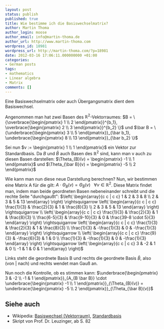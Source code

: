 ```yaml
---
layout: post
status: publish
published: true
title: Wie bestimme ich die Basiswechselmatrix?
author: Martin Thoma
author_login: moose
author_email: info@martin-thoma.de
author_url: http://www.martin-thoma.com
wordpress_id: 18981
wordpress_url: http://martin-thoma.com/?p=18981
date: 2012-03-16 17:06:11.000000000 +01:00
categories:
- German posts
tags:
- mathematics
- Linear algebra
- Matrix
comments: []
---
```

Eine Basiswechselmatrix oder auch &Uuml;bergangsmatrix dient dem Basiswechsel.

Angenommen man hat zwei Basen des $\mathbb{R}^2$-Vektorraumes:
$B = \{\overbrace{\begin{pmatrix} 1 \\ 2 \end{pmatrix}}^{b_1}, \overbrace{\begin{pmatrix} 2 \\ 3 \end{pmatrix}}^{b_2} \}$ und 
$\bar B = \{\underbrace{\begin{pmatrix} 3 \\ 5 \end{pmatrix}}_{\bar b_1}, \underbrace{\begin{pmatrix} 8 \\ 13 \end{pmatrix}}_{\bar b_2} \}$

Sei nun $v := \begin{pmatrix} 1 \\ 1 \end{pmatrix}$ ein Vektor zur Standardbasis.
Da $B$ und $\bar B$ auch Basen des $\mathbb{R}^2$ sind, kann man v auch zu diesen Basen darstellen:
$\Theta_{B}(v) = \begin{pmatrix} -1 \\ 1 \end{pmatrix}$ und 
$\Theta_{\bar B}(v) = \begin{pmatrix} -5 \\ 2 \end{pmatrix}$

Wie kann man nun diese neue Darstellung berechnen?
Nun, wir bestimmen eine Matrix A f&uuml;r die gilt:
$A \cdot \Theta_B(v) = \Theta_{\bar B}(v) ~~~ \forall v \in \mathbb{R}^2$. Diese Matrix findet man, indem man beide geordneten Basen nebeneinander schreibt und die rechte Seite "durchgau&szlig;t":
$\left( \begin{array}{c c | c c} 
  1 & 2 & 3 &  8 \\
  2 & 3 & 5 & 13
\end{array} \right) 
\rightsquigarrow 
\left( \begin{array}{c c | c c} 
  \frac{1}{3} & \frac{2}{3} & 1 &  \frac{8}{3} \\
        2     & 3           & 5 & 13
\end{array} \right) 
\rightsquigarrow \\
\left( \begin{array}{c c | c c} 
  \frac{1}{3}   & \frac{2}{3}    & 1 &  \frac{8}{3} \\
  \frac{6-5}{3} & \frac{9-10}{3} & 0 & \frac{39-8 \cdot 5}{3}
\end{array} \right) 
\rightsquigarrow
\left( \begin{array}{c c | c c} 
  \frac{1}{3}   & \frac{2}{3}    & 1 &  \frac{8}{3} \\
  \frac{1}{3}   & -\frac{1}{3}   & 0 & -\frac{1}{3}
\end{array} \right) 
\rightsquigarrow \\
\left( \begin{array}{c c | c c} 
  \frac{9}{3}   & -\frac{6}{3}   & 1 & 0 \\
  \frac{1}{3}   & -\frac{1}{3}   & 0 & -\frac{1}{3}
\end{array} \right) 
\rightsquigarrow
\left( \begin{array}{c c | c c} 
  3 & -2 & 1 &  0 \\
  -1 & 1 & 0 &  1
\end{array} \right)$

Links steht die geordnete Basis B und rechts die geordnete Basis $\bar B$, also (von | nach) und rechts wendet man Gau&szlig; an.

Nun noch die Kontrolle, ob es stimmen kann:
$\underbrace{\begin{pmatrix} 3 & -2 \\ -1 & 1 \end{pmatrix}}_{A_{B \bar B}} 
\cdot
\underbrace{\begin{pmatrix} -1 \\ 1 \end{pmatrix}}_{\Theta_{B}(v)} = \underbrace{\begin{pmatrix} -5 \\ 2 \end{pmatrix}}_{\Theta_{\bar B}(v)}$

<h2>Siehe auch</h2>
<ul>
  <li>Wikipedia: <a href="http://de.wikipedia.org/wiki/Basiswechsel_(Vektorraum)">Basiswechsel (Vektorraum)</a>, <a href="http://de.wikipedia.org/wiki/Standardbasis">Standardbasis</a></li>
  <li>Skript von Prof. Dr. Leuzinger, ab S. 82</li>
</ul>
